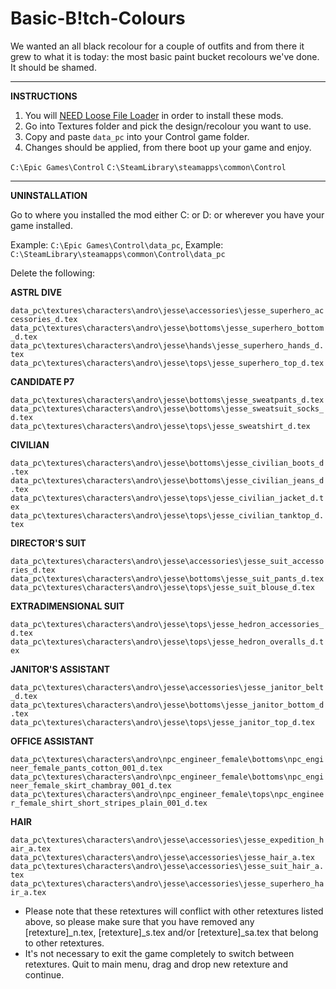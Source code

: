 # Basic-B!tch-Colours
We wanted an all black recolour for a couple of outfits and from there it grew to what it is today: the most basic paint bucket recolours we've done. It should be shamed.
______
**INSTRUCTIONS**

1) You will <a href="https://www.nexusmods.com/control/mods/11">NEED Loose File Loader</a> in order to install these mods.
2) Go into Textures folder and pick the design/recolour you want to use.
3) Copy and paste `data_pc` into your Control game folder.
4) Changes should be applied, from there boot up your game and enjoy.

`C:\Epic Games\Control`
`C:\SteamLibrary\steamapps\common\Control`
______
**UNINSTALLATION**
<p>Go to where you installed the mod either C: or D: or wherever you have your game installed.</p>

Example: `C:\Epic Games\Control\data_pc`,
Example: `C:\SteamLibrary\steamapps\common\Control\data_pc`

Delete the following:

**ASTRL DIVE**

`data_pc\textures\characters\andro\jesse\accessories\jesse_superhero_accessories_d.tex`
`data_pc\textures\characters\andro\jesse\bottoms\jesse_superhero_bottom_d.tex`
`data_pc\textures\characters\andro\jesse\hands\jesse_superhero_hands_d.tex`
`data_pc\textures\characters\andro\jesse\tops\jesse_superhero_top_d.tex`

**CANDIDATE P7**

`data_pc\textures\characters\andro\jesse\bottoms\jesse_sweatpants_d.tex`
`data_pc\textures\characters\andro\jesse\bottoms\jesse_sweatsuit_socks_d.tex`
`data_pc\textures\characters\andro\jesse\tops\jesse_sweatshirt_d.tex`

**CIVILIAN**

`data_pc\textures\characters\andro\jesse\bottoms\jesse_civilian_boots_d.tex`
`data_pc\textures\characters\andro\jesse\bottoms\jesse_civilian_jeans_d.tex`
`data_pc\textures\characters\andro\jesse\tops\jesse_civilian_jacket_d.tex`
`data_pc\textures\characters\andro\jesse\tops\jesse_civilian_tanktop_d.tex`

**DIRECTOR'S SUIT**

`data_pc\textures\characters\andro\jesse\accessories\jesse_suit_accessories_d.tex`
`data_pc\textures\characters\andro\jesse\bottoms\jesse_suit_pants_d.tex`
`data_pc\textures\characters\andro\jesse\tops\jesse_suit_blouse_d.tex`

**EXTRADIMENSIONAL SUIT**

`data_pc\textures\characters\andro\jesse\tops\jesse_hedron_accessories_d.tex`
`data_pc\textures\characters\andro\jesse\tops\jesse_hedron_overalls_d.tex`

**JANITOR'S ASSISTANT**

`data_pc\textures\characters\andro\jesse\accessories\jesse_janitor_belt_d.tex`
`data_pc\textures\characters\andro\jesse\bottoms\jesse_janitor_bottom_d.tex`
`data_pc\textures\characters\andro\jesse\tops\jesse_janitor_top_d.tex`

**OFFICE ASSISTANT**

`data_pc\textures\characters\andro\npc_engineer_female\bottoms\npc_engineer_female_pants_cotton_001_d.tex`
`data_pc\textures\characters\andro\npc_engineer_female\bottoms\npc_engineer_female_skirt_chambray_001_d.tex`
`data_pc\textures\characters\andro\npc_engineer_female\tops\npc_engineer_female_shirt_short_stripes_plain_001_d.tex`

**HAIR**

`data_pc\textures\characters\andro\jesse\accessories\jesse_expedition_hair_a.tex`
`data_pc\textures\characters\andro\jesse\accessories\jesse_hair_a.tex`
`data_pc\textures\characters\andro\jesse\accessories\jesse_suit_hair_a.tex`
`data_pc\textures\characters\andro\jesse\accessories\jesse_superhero_hair_a.tex`

- Please note that these retextures will conflict with other retextures listed above, so please make sure that you have removed any [retexture]_n.tex, [retexture]_s.tex and/or [retexture]_sa.tex that belong to other retextures.
- It's not necessary to exit the game completely to switch between retextures. Quit to main menu, drag and drop new retexture and continue.
